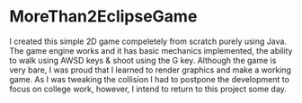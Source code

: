 # MoreThan2EclipseGame
I created this simple 2D game compeletely from scratch purely using Java. The game engine works and it has basic mechanics implemented, the ability to walk using AWSD keys & shoot using the G key.
Although the game is very bare, I was proud that I learned to render graphics and make a working game. As I was tweaking the collision I had to postpone the development to focus on college work, however, I intend to return to this project some day.

